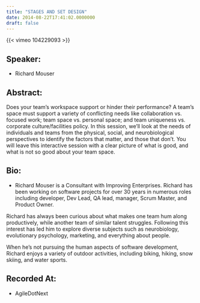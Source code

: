 ```yaml
---
title: "STAGES AND SET DESIGN"
date: 2014-08-22T17:41:02.0000000
draft: false
---
```


{{< vimeo 104229093 >}}

## Speaker:

 - Richard Mouser

## Abstract:

<p>Does your team’s workspace support or hinder their performance? A team’s space must support a variety of conflicting needs like collaboration vs. focused work; team space vs. personal space; and team uniqueness vs. corporate culture/facilities policy. In this session, we’ll look at the needs of individuals and teams from the physical, social, and neurobiological perspectives to identify the factors that matter, and those that don’t. You will leave this interactive session with a clear picture of what is good, and what is not so good about your team space.</p>

## Bio:

 - <p>Richard Mouser is a Consultant with Improving Enterprises. Richard has been working on software projects for over 30 years in numerous roles including developer, Dev Lead, QA lead, manager, Scrum Master, and Product Owner.

Richard has always been curious about what makes one team hum along productively, while another team of similar talent struggles. Following this interest has led him to explore diverse subjects such as neurobiology, evolutionary psychology, marketing, and everything about people.

When he’s not pursuing the human aspects of software development, Richard enjoys a variety of outdoor activities, including biking, hiking, snow skiing, and water sports.</p>

## Recorded At:

 - AgileDotNext

